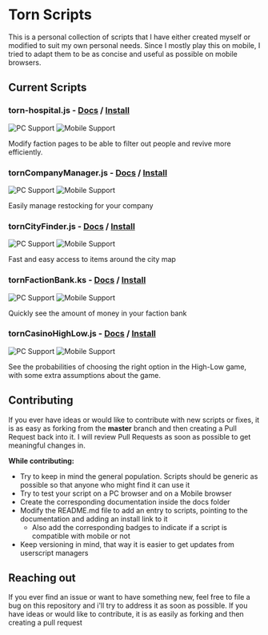 # Torn Scripts

This is a personal collection of scripts that I have either created myself or modified to suit my
own personal needs.
Since I mostly play this on mobile, I tried to adapt them to be as concise and useful as possible
on mobile browsers.

## Current Scripts

### torn-hospital.js - [Docs](Docs/tornHospital.md) / [Install][tch-raw]
![PC Support](https://img.shields.io/badge/PC-Supported-green) ![Mobile Support](https://img.shields.io/badge/Mobile-Limited_Support-yellow)

Modify faction pages to be able to filter out people and revive more efficiently.

### tornCompanyManager.js - [Docs](Docs/torncompanymanager.md) / [Install][tcm-raw]
![PC Support](https://img.shields.io/badge/PC-Supported-green) ![Mobile Support](https://img.shields.io/badge/Mobile-Supported-green)

Easily manage restocking for your company

### tornCityFinder.js - [Docs](Docs/torncityfinder.md) / [Install][tcf-raw]
![PC Support](https://img.shields.io/badge/PC-Supported-green) ![Mobile Support](https://img.shields.io/badge/Mobile-Supported-green)

Fast and easy access to items around the city map

### tornFactionBank.ks - [Docs](Docs/tornfactionbank.md) / [Install][tcfb-raw]
![PC Support](https://img.shields.io/badge/PC-Supported-green) ![Mobile Support](https://img.shields.io/badge/Mobile-Not_Supported-red)

Quickly see the amount of money in your faction bank

### tornCasinoHighLow.js - [Docs](Docs/torncasinohighlow.md) / [Install][tchl-raw]
![PC Support](https://img.shields.io/badge/PC-Supported-green) ![Mobile Support](https://img.shields.io/badge/Mobile-Not_Supported-red)

See the probabilities of choosing the right option in the High-Low game, with some extra assumptions about the game.

## Contributing

If you ever have ideas or would like to contribute with new scripts or fixes, it is as easy as forking
from the **master** branch and then creating a Pull Request back into it. I will review Pull Requests as
soon as possible to get meaningful changes in.

**While contributing:**
* Try to keep in mind the general population. Scripts should be generic as possible so that anyone who might find it can use it
* Try to test your script on a PC browser and on a Mobile browser
* Create the corresponding documentation inside the docs folder
* Modify the README.md file to add an entry to scripts, pointing to the documentation and adding an install link to it
  * Also add the corresponding badges to indicate if a script is compatible with mobile or not
* Keep versioning in mind, that way it is easier to get updates from userscript managers

## Reaching out

If you ever find an issue or want to have something new, feel free to file a bug on this repository
and i'll try to address it as soon as possible.
If you have ideas or would like to contribute, it is as easily as forking and then creating a pull request

[tch-raw]: https://raw.githubusercontent.com/Goltred/tornscripts/master/torn-hospital.user.js
[tcm-raw]: https://raw.githubusercontent.com/Goltred/tornscripts/master/tornCompanyManager.user.js
[tcf-raw]: https://raw.githubusercontent.com/Goltred/tornscripts/master/tornCityFinder.user.js
[tcfb-raw]: https://raw.githubusercontent.com/Goltred/tornscripts/master/tornFactionBank.user.js
[tchl-raw]: https://raw.githubusercontent.com/Goltred/tornscripts/master/tornCasinoHighLow.user.js